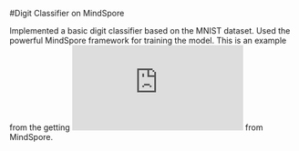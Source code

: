 #Digit Classifier on MindSpore

Implemented a basic digit classifier based on the MNIST dataset. Used the powerful MindSpore framework for training the model. This is an example from the getting ![started guide](https://www.mindspore.cn/tutorial/training/en/master/quick_start/quick_start.html) from MindSpore.